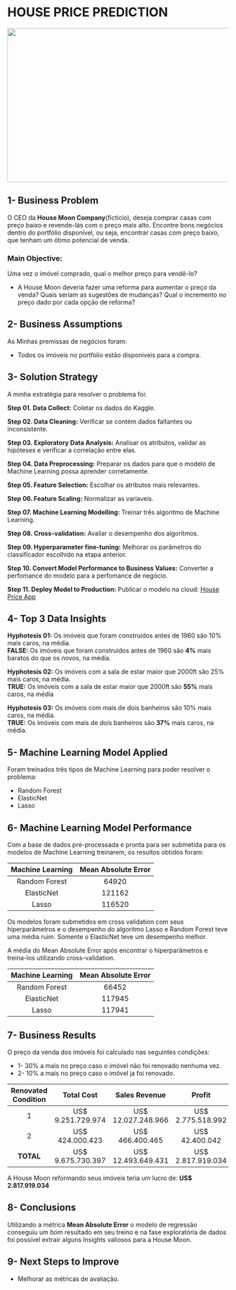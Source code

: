 # HOUSE PRICE PREDICTION 

<p align="center">
  <img  width="1000px" height="350" src="https://s2.best-wallpaper.net/wallpaper/3840x2160/1809/Some-money-dollars_3840x2160.jpg">
</p>




## 1- Business Problem
O CEO da **House Moon Company**(fictício), deseja comprar casas com preço baixo e revende-lás com o preço mais alto. Encontre bons negócios dentro do portfólio disponível, ou seja, encontrar casas com preço baixo, que tenham um ótimo potencial de venda.

### Main Objective:
Uma vez o imóvel comprado, qual o melhor preço para vendê-lo?

* A House Moon deveria fazer uma reforma para aumentar o preço da venda? Quais seriam as sugestões de mudanças? Qual o incremento no preço dado por cada opção de reforma?

## 2- Business Assumptions
As Minhas premissas de negócios foram:

* Todos os imóveis no portfolio estão disponiveis para a compra.

## 3- Solution Strategy
A minha estratégia para resolver o problema foi:

**Step 01. Data Collect:** Coletar os dados do Kaggle.

**Step 02. Data Cleaning:** Verificar se contém dados faltantes ou inconsistente.

**Step 03. Exploratory Data Analysis:** Analisar os atributos, validar as hipóteses e verificar a correlação entre elas. 

**Step 04. Data Preprocessing:** Preparar os dados para que o modelo de Machine Learning possa aprender corretamente.

**Step 05. Feature Selection:** Escolhar os atributos mais relevantes.

**Step 06. Feature Scaling:** Normalizar as variaveis.

**Step 07. Machine Learning Modelling:** Treinar três algoritmo de Machine Learning.

**Step 08. Cross-validation:** Avaliar o desempenho dos algoritmos.

**Step 09. Hyperparameter fine-tuning:** Melhorar os parâmetros do classificador escolhido na etapa anterior.

**Step 10. Convert Model Performance to Business Values:** Converter a perfomance do modelo para a perfomance de negócio.

**Step 11. Deploy Model to Production:** Publicar o modelo na cloud: [House Price App](https://house-price-predict-sc30.herokuapp.com/)


## 4- Top 3 Data Insights

**Hyphotesis 01:** Os imóveis que foram construídos antes de 1960 são 10% mais caros, na média.</br>
**FALSE:** Os imóveis que foram construídos antes de 1960 são **4%** mais baratos do que os novos, na média. 

**Hyphotesis 02:** Os imóveis com a sala de estar maior que 2000ft são 25% mais caros, na média.</br>
**TRUE:** Os imóveis com a sala de estar maior que 2000ft são **55%** mais caros, na média

**Hyphotesis 03:** Os imóveis com mais de dois banheiros são 10% mais caros, na média.</br>
**TRUE:** Os imóveis com mais de dois banheiros são **37%** mais caros, na média. 

## 5- Machine Learning Model Applied
Foram treinados três tipos de Machine Learning para poder resolver o problema:
* Random Forest 
* ElasticNet
* Lasso

## 6- Machine Learning Model Performance
Com a base de dados pré-processada e pronta para ser submetida para os modelos de Machine Learning treinarem, os resultos obtidos foram:

| Machine Learning | Mean Absolute Error       |
| :--------------: | :-------------: |
| Random Forest          | 64920          |
| ElasticNet    | 121162         |
| Lasso             | 116520          |

Os modelos foram submetidos em cross validation com seus hiperparâmetros e o desempenho do algoritmo Lasso e Random Forest teve uma média ruim. Somente o ElasticNet teve um desempenho melhor.

A média do Mean Absolute Error após encontrar o hiperparâmetros e treina-los utilizando cross-validation.

| Machine Learning | Mean Absolute Error       |
| :--------------: | :-------------: |
| Random Forest          | 66452          |
| ElasticNet    | 117945        |
| Lasso             | 117941         |

## 7- Business Results
O preço da venda dos imóveis foi calculado nas seguintes condições:

* 1- 30% a mais no preço caso o imóvel não foi renovado nenhuma vez.
* 2- 10% a mais no preço caso o imóvel ja foi renovado.

| Renovated Condition | Total Cost          | Sales Revenue        |Profit               |
| :---------------:   | :-------------:     | :-----------:        | :----:              |
| 1                   | US$ 9.251.729.974|US$ 12.027.248.966 |US$ 2.775.518.992 |
| 2                   | US$ 424.000.423  |US$ 466.400.465    |US$ 42.400.042    |
| **TOTAL**           | US$ 9.675.730.397|US$ 12.493.649.431 |US$ 2.817.919.034 |

A House Moon reformando seus imóveis teria um lucro de: **US$ 2.817.919.034**

## 8- Conclusions
Utilizando a métrica **Mean Absolute Error** o modelo de regressão conseguiu um bom resultado em seu treino e na fase exploratória de dados foi possível extrair alguns Insights valiosos para a House Moon.

## 9- Next Steps to Improve
* Melhorar as métricas de avaliação.
